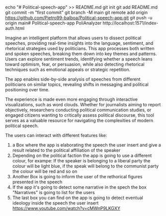 echo "# Political-speech-app" >> README.md
git init
git add README.md
git commit -m "first commit"
git branch -M main
git remote add origin https://github.com/Pietro99-balboa/Political-speech-app.git
git push -u origin main# Political-speech-app
PoliAnalyzer http://localhost:1571/index-auth.html

Imagine an intelligent platform that allows users to dissect political speeches, providing real-time insights into the language, sentiment, and rhetorical strategies used by politicians. This app processes both written and spoken speeches, breaking them down into key themes and patterns. Users can explore sentiment trends, identifying whether a speech leans toward optimism, fear, or persuasion, while also detecting rhetorical techniques such as emotional appeals or strategic repetition.

The app enables side-by-side analysis of speeches from different politicians on similar topics, revealing shifts in messaging and political positioning over time.

The experience is made even more engaging through interactive visualizations, such as word clouds. Whether for journalists aiming to report objectively, researchers conducting political communication studies, or engaged citizens wanting to critically assess political discourse, this tool serves as a valuable resource for navigating the complexities of modern political speech.

The users can interact with different features like: 
1) a Box where the app is elaborating the speech the user insert and give a result related to the political affiliation of the speaker
2) Depending on the political faction the app is going to use a different colour, for exampe: If the speaker is belonging to a liberal party the colour will be light blue, if the speak will belong to the communist party the colour will be red and so on 
3) Another Box is going to inform the user of the rethorical figures presented in the speech 
4) If the app it's going to detect some narrative in the spech the box "Narratives" is going to list for the users
5) The last box you can find on the app is going to detect eventual ideology inside the speech the user insert
https://www.youtube.com/watch?v=cMWnP9LKGXY
